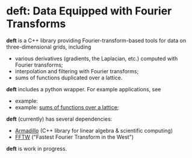 # deft: Data Equipped with Fourier Transforms

**deft** is a C++ library providing Fourier-transform-based tools for data on three-dimensional grids, including

  * various derivatives (gradients, the Laplacian, etc.) computed with Fourier transforms;
  * interpolation and filtering with Fourier transforms;
  * sums of functions duplicated over a lattice.

**deft** includes a python wrapper. For example applications, see

  * example: 
  * example: [sums of functions over a lattice](/python/sum-over-lattice.ipynb);
  
**deft** (currently) has several dependencies:

  * [Armadillo](http://arma.sourceforge.net/) (C++ library for linear algebra & scientific computing)
  * [FFTW](http://www.fftw.org/) ("Fastest Fourier Transform in the West")

**deft** is work in progress.
